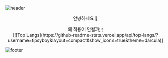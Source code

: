 ![header](https://capsule-render.vercel.app/api?type=waving&color=5BC1DD&height=250&section=header&text=tipsyboy&fontSize=75&fontColor=1B1B22)

<p align="center">
안녕하세요 👋 <br>
</p> 

<div align="center">
  왜 적용이 안될까;;;<br>
  [![Top Langs](https://github-readme-stats.vercel.app/api/top-langs/?username=tipsyboy&layout=compact&show_icons=true&theme=darcula)]
</div>



![footer](https://capsule-render.vercel.app/api?section=footer&color=5BC1DD)
